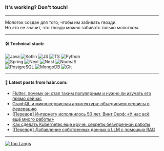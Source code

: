 ### It's working? Don't touch!

---
Молоток создан для того, чтобы им забивать гвозди. <br>
Но это не значит, что гвозди можно забивать только молотком.

---

#### 🛠️ Technical stack:

![Java](https://img.shields.io/badge/Java-informational?logo=Oracle&style=flat&logoColor=white&color=FF4500)
![Kotlin](https://img.shields.io/badge/Kotlin-informational?logo=Kotlin&style=flat&logoColor=white&color=774D97)
![JS](https://img.shields.io/badge/JS-informational?logo=javaScript&style=flat&logoColor=black&color=F7Df1E)
![TS](https://img.shields.io/badge/TypeScript-informational?logo=typeScript&style=flat&logoColor=black&color=017acc)
![Python](https://img.shields.io/badge/Python-informational?logo=Python&style=flat&logoColor=black&color=ffdd54) <br>
![Spring](https://img.shields.io/badge/SpringBoot-informational?logo=SpringBoot&style=flat&logoColor=white&color=6DB33F) 
![Next](https://img.shields.io/badge/Next.js-informational?logo=Next.js&style=flat&logoColor=white&color=3671a1)
![Nest](https://img.shields.io/badge/NestJS-informational?logo=NestJS&style=flat&logoColor=white&color=E0234E)
![NodeJS](https://img.shields.io/badge/NodeJS-informational?logo=node.js&style=flat&logoColor=white&color=70A760) <br>
![PostgreSQL](https://img.shields.io/badge/PostgreSQL-informational?logo=PostgreSQL&style=flat&logoColor=white&color=DAA520)
![MongoDB](https://img.shields.io/badge/MongoDB-informational?logo=MongoDB&style=flat&logoColor=white&color=870000)
![Git](https://img.shields.io/badge/Git-informational?logo=git&style=flat&logoColor=white&color=f74e28)

___

#### 💬 Latest posts from habr.com:

<!-- BLOG-POST-LIST:START -->
- [Flutter: почему он стал таким популярным и нужно ли изучать его прямо сейчас](https://habr.com/ru/companies/friflex/articles/779810/?utm_source=habrahabr&utm_medium=rss&utm_campaign=779810)
- [GraphQL и микросервисная архитектура: объединяем сервисы в федерацию](https://habr.com/ru/companies/sberbank/articles/779782/?utm_source=habrahabr&utm_medium=rss&utm_campaign=779782)
- [[Перевод] Интернету исполнилось 50 лет. Винт Серф: «У нас всё ещё много работы»](https://habr.com/ru/companies/vk/articles/776906/?utm_source=habrahabr&utm_medium=rss&utm_campaign=776906)
- [Как сделать Kubernetes еще круче: секреты безупречной работы](https://habr.com/ru/companies/leroy_merlin/articles/777588/?utm_source=habrahabr&utm_medium=rss&utm_campaign=777588)
- [[Перевод] Добавление собственных данных в LLM с помощью RAG](https://habr.com/ru/companies/wunderfund/articles/779748/?utm_source=habrahabr&utm_medium=rss&utm_campaign=779748)
<!-- BLOG-POST-LIST:END -->

---
[![Top Langs](https://github-readme-stats-git-master-advtsetting-gmailcom.vercel.app/api/top-langs/?username=zloylis&langs_count=10&hide_title=false&title_color=e6edf3&size_weight=0.5&count_weight=0.5&layout=compact&hide_border=true&theme=dracula)](https://github.com/zloylis)

<!-- ![GitHub stats](https://github-readme-stats-git-master-advtsetting-gmailcom.vercel.app/api?username=zloylis&show_icons=true&hide_border=true&theme=dracula&hide_title=true&include_all_commits=true&count_private=true&hide=contribs&hide_rank=true) -->
